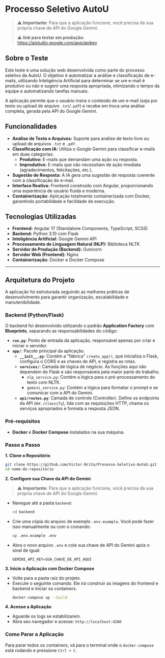 # Processo Seletivo AutoU
> ⚠️ **Importante:** Para que a aplicação funcione, você precisa da sua própria chave de API do Google Gemini.
> 
> ⚠️ **link para testar em produção:** https://aistudio.google.com/app/apikey

## Sobre o Teste

Este teste é uma solução web desenvolvida como parte do processo seletivo da AutoU. O objetivo é automatizar a análise e classificação de e-mails, utilizando Inteligência Artificial para determinar se um e-mail é produtivo ou não e sugerir uma resposta apropriada, otimizando o tempo da equipe e automatizando tarefas manuais.

A aplicação permite que o usuário insira o conteúdo de um e-mail (seja por texto ou upload de arquivo `.txt`/`.pdf`) e recebe em troca uma análise completa, gerada pela API do Google Gemini.

## Funcionalidades

* **Análise de Texto e Arquivos:** Suporte para análise de texto livre ou upload de arquivos `.txt` e `.pdf`.
* **Classificação com IA:** Utiliza o Google Gemini para classificar e-mails em duas categorias:
    * **Produtivo:** E-mails que demandam uma ação ou resposta.
    * **Improdutivo:** E-mails que não necessitam de ação imediata (agradecimentos, felicitações, etc.).
* **Sugestão de Resposta:** A IA gera uma sugestão de resposta coerente com a classificação do e-mail.
* **Interface Reativa:** Frontend construído com Angular, proporcionando uma experiência de usuário fluida e moderna.
* **Containerização:** Aplicação totalmente containerizada com Docker, garantindo portabilidade e facilidade de execução.

## Tecnologias Utilizadas

* **Frontend:** Angular 17 (Standalone Components, TypeScript, SCSS)
* **Backend:** Python 3.10 com Flask
* **Inteligência Artificial:** Google Gemini API
* **Processamento de Linguagem Natural (NLP):** Biblioteca NLTK
* **Servidor de Produção (Backend):** Gunicorn
* **Servidor Web (Frontend):** Nginx
* **Containerização:** Docker e Docker Compose

---

## Arquitetura do Projeto

A aplicação foi estruturada seguindo as melhores práticas de desenvolvimento para garantir organização, escalabilidade e manutenibilidade.

### Backend (Python/Flask)

O backend foi desenvolvido utilizando o padrão **Application Factory** com **Blueprints**, separando as responsabilidades do código:

* **`run.py`**: Ponto de entrada da aplicação, responsável apenas por criar e iniciar o servidor.
* **`app/`**: Pacote principal da aplicação.
    * **`__init__.py`**: Contém a "fábrica" `create_app()`, que inicializa o Flask, configura o CORS e as chaves de API, e registra as rotas.
    * **`services/`**: Camada de lógica de negócio. As funções aqui não dependem do Flask e são responsáveis pela maior parte do trabalho.
        * `nlp_service.py`: Contém a lógica para o pré-processamento do texto com NLTK.
        * `gemini_service.py`: Contém a lógica para formatar o prompt e se comunicar com a API do Gemini.
    * **`api/routes.py`**: Camada de controle (Controller). Define os endpoints da API (ex: `/classify`), lida com as requisições HTTP, chama os serviços apropriados e formata a resposta JSON.

### Pré-requisitos

* **Docker** e **Docker Compose** instalados na sua máquina.

### Passo a Passo

**1. Clone o Repositório**
```bash
git clone https://github.com/Victor-Brito/Processo-Seletivo-AutoU.git
cd nome-do-repositorio
```

**2. Configure sua Chave da API do Gemini**

> ⚠️ **Importante:** Para que a aplicação funcione, você precisa da sua própria chave de API do Google Gemini.

* Navegue até a pasta `backend`:
    ```bash
    cd backend
    ```
* Crie uma cópia do arquivo de exemplo `.env.example`. Você pode fazer isso manualmente ou com o comando:
    ```bash
    cp .env.example .env
    ```
* Abra o novo arquivo `.env` e cole sua chave de API do Gemini após o sinal de igual:
    ```
    GEMINI_API_KEY=SUA_CHAVE_DE_API_AQUI
    ```

**3. Inicie a Aplicação com Docker Compose**

* Volte para a pasta raiz do projeto.
* Execute o seguinte comando. Ele irá construir as imagens do frontend e backend e iniciar os containers.
    ```bash
    docker-compose up --build
    ```

**4. Acesse a Aplicação**

* Aguarde os logs se estabilizarem.
* Abra seu navegador e acesse: `http://localhost:4200`

### Como Parar a Aplicação
Para parar todos os containers, vá para o terminal onde o `docker-compose` está rodando e pressione `Ctrl + C`.
